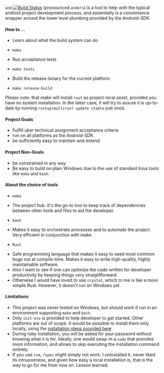 `and` [![Build Status](https://travis-ci.org/Byron/and-rs.svg?branch=master)](https://travis-ci.org/Byron/and-rs) (pronounced `anders`) is a tool to help with the typical android project development process, and essentially is a convenience wrapper around the lower level plumbing provided by the Android-SDK.

#### How to ...

* Learn about what the build system can do
 + `make`
* Run acceptance tests
 + `make tests`
* Build the release-binary for the current platform
 + `make release-build`

*Please note:* that make will install `rust` as project-local asset, provided you have no system installation. In the latter case, it will try to assure it is up-to-date by running `rustup|multirust update stable` just once.

#### Project Goals
* Fulfill uber technical assignment acceptance criteria
* run on all platforms as the Android-SDK
* be sufficiently easy to maintain and extend

#### Project Non-Goals
* be constrained in any way
* Be easy to build on plain Windows due to the use of standard linux tools like `make` and `bash`.

#### About the choice of tools
* `make`
 + The project hub. It's the go-to tool to keep track of dependencies between other tools and files to aid the developer.
* `bash`
 + Makes it easy to orchestrate processes and to automate the project. Very efficient in conjunction with make.
* `Rust`
 + Safe programming language that makes it easy to seed most common bugs out at compile-time. Makes it easy to write high-quality, highly maintainable software.
 + Also I want to see if one can optimize the code written for developer productivity by keeping things very straightforward.
 + Otherwise I would have loved to use `crystal`, which to me is like a more simple Rust. However, it doesn't run on Windows yet.
 
#### Limitations
 * This project was never tested on Windows, but _should_ work if run in an environment supporting `make` and `bash`.
 * Only `init-osx` is provided to help developer to get started. Other platforms are out of scope. It would be possible to install them only locally, using the [installation steps provided here][manual-android-platform-tools]
 * During ruby installation, you will be asked for your password without knowing what it is for. Ideally, one would swap-in a `sudo` that provides more information, and allows to skip executing the installation command entirely.
 * If you use `rvm`, `rspec` might simply not work. I uninstalled it, never liked its intrusiveness, and given how easy a local installation is, that is the way to go for me from now on. Lesson learned.
   
[manual-android-platform-tools]: http://stackoverflow.com/questions/31374085/installing-adb-on-mac-os-x